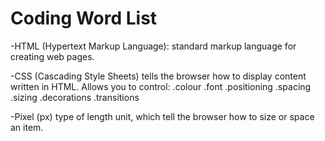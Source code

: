 # Coding Word List

-HTML (Hypertext Markup Language): standard markup language for creating web pages.

-CSS (Cascading Style Sheets) tells the browser how to display content written in HTML. Allows you to control:
    .colour
    .font
    .positioning
    .spacing
    .sizing
    .decorations
    .transitions
    
-Pixel (px) type of length unit, which tell the browser how to size or space an item.

